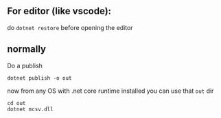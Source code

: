 ## For editor (like vscode):

do `dotnet restore` before opening the editor

## normally

Do a publish

```
dotnet publish -o out
```

now from any OS with .net core runtime installed you can use that `out` dir

```
cd out
dotnet mcsv.dll
```
